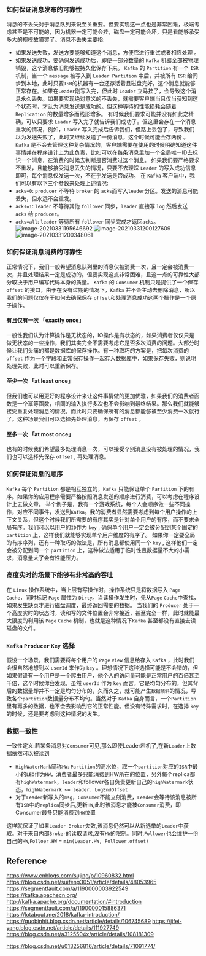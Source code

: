 

### 如何保证消息发布的可靠性
消息的不丢失对于消息队列来说至关重要。但要实现这一点也是非常困难，极端考虑甚至是不可能的，因为机器一定可能会挂，磁盘一定可能会坏，只是看能够承受多大的规模故障罢了。消息不丢失主要指:
- 如果发送失败，发送方要能够知道这个消息，方便它进行重试或者相应处理 。
- 如果发送成功，要确保发送成功后，即便一部分数量的 `Kafka` 机器全部被物理销毁，这个消息依旧能够被持久化保存下来。
 `Kafka` 的 `Partition` 有一个 `ISR` 机制，当一个 `message` 被写入到 `Leader Partition` 中后，并被所有 `ISR` 给同步到本地，此时只要`ISR`的机器有一台还存活着且磁盘完好，这个消息就能够正常存在。如果在`Leader`刚写入完，但此时 `Leader` 立马挂了，会导致这个消息永久丢失。如果要实现绝对意义的不丢失，就需要客户端当且仅当获知到这个状态时，才认为消息发送是成功的。但这种等待的性能损耗会随着 `Replication` 的数量增多而线形增多。
有时候我们要求可能并没有如此之精确，可以只要求 `Leader` 写入完了就告诉我们成功了。但这里会存在一个消息重发的情况，例如，`Leader` 写入完成后告诉我们，但路上丢包了，导致我们以为发送失败了，此时又继续发送了一份消息，这个时候可能会存两份 。 `Kafka` 是不会去管理这种复杂情况的，客户端需要在使用的时候明确知道这件事情并在程序设计上为此负责，比如可以在每条消息里加一个全局唯一ID去标识一个消息，在消费的时候去判断是否消费过这个消息。
如果我们要严格要求不重发，且能够接受消息丢失的情况，只要不去理睬 `Leader` 的写入成功信息即可，每个消息仅发送一次，不在乎发送是否成功。
在 `Kafka` 客户端中，我们可以有以下三个参数来处理上述情况:
- `acks=0`: `producer` 不等待 `broker` 的 `acks`而写入`leader`分区。发送的消息可能丢失，但永远不会重发。
- `acks=1`: `leader` 不等待其他 `follower` 同步，`leader` 直接写 `log` 然后发送 `acks` 给 `producer`。
- `acks=all`: `leader` 等待所有 `follower` 同步完成才返回`acks`。
![image-20210331195646692](D:\Dev\SrcCode\spring-boot-climbing\data-climbing-manuscripts\src\main\data\kafka\深入理解Kafka(二)之消息可靠性.assets\image-20210331195646692.png)
![image-20210331200127609](D:\Dev\SrcCode\spring-boot-climbing\data-climbing-manuscripts\src\main\data\kafka\深入理解Kafka(二)之消息可靠性.assets\image-20210331200127609.png)
![image-20210331200348061](D:\Dev\SrcCode\spring-boot-climbing\data-climbing-manuscripts\src\main\data\kafka\深入理解Kafka(二)之消息可靠性.assets\image-20210331200348061.png)
### 如何保证消息消费的可靠性
正常情况下，我们一般希望消息队列里的消息仅被消费一次，且一定会被消费一次，并且处理结果一定是成功的。但要实现这点非常困难，且这一点的可靠性大部分取决于用户编写代码本身的质量。
`Kafka` 的 `Consumer` 机制只是提供了一个保存 `offset` 的接口，由于在没有过期的情况下，`Kafka` 并不会主动去删除消息，所以我们的问题仅仅在于如何去确保保存 `offset`和处理消息成功这两个操作是一个原子操作。
#### 有且仅有一次 「exactly once」
一般性我们认为计算操作是无状态的，IO操作是有状态的，如果消费者仅仅只是做无状态的一些操作，我们其实完全不需要考虑它是否多次消费的问题。大部分时候让我们头痛的都是数据库的保存操作。有一种取巧的方案是，把每次消费的 `offset` 作为一个字段和正常保存操作一起存入数据库中，如果保存失败，则说明处理失败，此时可以重新保存。
#### 至少一次 「at least once」
但我们也可以用更好的程序设计来让这件事情做的更加优雅，如果我们的消费者函数是一个幂等函数，相同的输入执行多次也不会影响到最终结果。那么我们就能够接受重复处理消息的情况。而此时只要确保所有的消息都能够被至少消费一次就行了。这种场景我们可以选择先处理消息，再保存 `offset` 。
#### 至多一次 「at most once」
也有的时候我们希望最多处理消息一次，可以接受个别消息没有被处理的情况，我们也可以选择先保存 `offset` , 再处理消息。

### 如何保证消息的顺序

``Kafka`` 每个 ``Partition`` 都是相互独立的，``Kafka`` 只能保证单个 ``Partition`` 下的有序。如果你的应用程序需要严格按照消息发送的顺序进行消费，可以考虑在程序设计上去做文章。
举个例子是，我有一个游戏系统，每个人会顺序做一些不同操作，对应不同事件，发送到`Kafka`。我的消费者显然需要考虑到每个用户操作的上下文关系，但这个时候我们所需要的有序其实是针对单个用户的有序，而不要求全局有序。我们可以以用户的`ID`作为 `key` , 确保单个用户一定会被分配到某个固定的 `partition` 上，这样我们就能够实现单个用户维度的有序了。
如果你一定要全局的有序序列，还有一种取巧的做法是，所有消息都使用同一个 `key` , 这样他们一定会被分配到同一个 `partition` 上，这种做法适用于临时性且数据量不大的小需求，消息量大了会有性能压力。

### 高度实时的场景下能够有非常高的吞吐

在 `Linux` 操作系统中，当上层有写操作时，操作系统只是将数据写入 `Page` `Cache`，同时标记 `Page` 属性为 `Dirty`。当读操作发生时，先从`Page` `Cache`中查找，如果发生缺页才进行磁盘调度，最终返回需要的数据。
当我们的 `Producer` 处于一个高度实时的状态时，读和写的文件位置会非常接近，甚至完全一样，此时就能最大限度的利用该 `Page` `Cache` 机制，也就是这种情况下`Kafka` 甚至都没有直接去读磁盘的文件。

### `Kafka` `Producer` `Key` 选择

假设一个场景，我们需要将每个用户的 `Page` `View` 信息给存入 `Kafka` ，此时我们会很自然地想到以 `userId` 来作为 `key` 。理想情况下这种选择可能是不会错的，但如果假设有一个用户是一个爬虫用户，他个人的访问量可能是正常用户的百倍甚至千倍，这个时候你会发现，虽然 `userId` 作为 `key` 而言，它是均匀分布的，但其背后的数据量却并不一定是均匀分布的，久而久之，就可能产生`数据倾斜`的情况，导致各个`partition`数据量分布不均匀。当然对于 `Kafka` 自身而言，一个`Partition`里有再多的数据，也不会去影响到它的正常性能。但没有特殊需求时，在选择 `key` 的时候，还是要考虑到这种情况的发生。

### 数据一致性

一致性定义:若某条消息对`Consumer`可见,那么即使Leader宕机了,在新`Leader`上数据依然可以被读到

- `HighWaterMark`简称`HW`: `Partition`的高水位，取一个`partition`对应的`ISR`中最小的`LEO`作为`HW`，消费者最多只能消费到HW所在的位置，另外每个replica都有`highWatermark`，`leader`和follower各自负责更新自己的`highWatermark`状态，`highWatermark <= leader. LogEndOffset`
- 对于`Leader`新写入的`msg`，`Consumer`不能立刻消费，`Leader`会等待该消息被所有`ISR`中的`replica`同步后,更新`HW`,此时该消息才能被`Consumer`消费，即Consumer最多只能消费到`HW`位置

这样就保证了如果`Leader Broker`失效,该消息仍然可以从新选举的`Leader`中获取。对于来自内部`Broker`的读取请求,没有`HW`的限制。同时,`Follower`也会维护一份自己的`HW`,`Folloer.HW` = `min(Leader.HW, Follower.offset)`



## Reference
https://www.cnblogs.com/sujing/p/10960832.html
https://blog.csdn.net/suifeng3051/article/details/48053965
https://segmentfault.com/a/1190000003922549
https://kafka.apachecn.org/
http://kafka.apache.org/documentation/#introduction
https://segmentfault.com/a/1190000015886371
https://lotabout.me/2018/kafka-introduction/
https://guobinhit.blog.csdn.net/article/details/106745689
https://jifei-yang.blog.csdn.net/article/details/111927749
https://blog.csdn.net/a3125504x/article/details/108181309

https://blog.csdn.net/u013256816/article/details/71091774/

